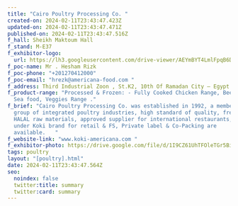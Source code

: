 ```yaml
---
title: "Cairo Poultry Processing Co. "
created-on: 2024-02-11T23:43:47.423Z
updated-on: 2024-02-11T23:43:47.471Z
published-on: 2024-02-11T23:43:47.516Z
f_hall: Sheikh Maktoum Hall
f_stand: M-E37
f_exhibitor-logo:
  url: https://lh3.googleusercontent.com/drive-viewer/AEYmBYT4LmlFpqB6DlLCXJfwHwmUPu5zPqg5mN4ID39T9mbo08EemfIkYOKb2HNMtTSeOvdIe_1VMZy2IslGILJuwbsmBi8z5A=s1600
f_poc-name: Mr . Hesham Rizk
f_poc-phone: "+201270412000"
f_poc-email: "hrezk@americana-food.com "
f_address: Third Industrial Zoon , St.K2, 10th Of Ramadan City – Egypt
f_product-range: "Processed & Frozen: - Fully Cooked Chicken Range, Beef Range,
  Sea food, Veggies Range ."
f_brief: "Cairo Poultry Processing Co. was established in 1992, a member of a
  group of integrated poultry industries, high standard of quality, fresh &
  HALAL raw materials, approved supplier for international restaurants, working
  under Koki brand for retail & FS, Private label & Co-Packing are
  available.   "
f_website-link: "www.koki-americana.com "
f_exhibitor-photo: https://drive.google.com/file/d/1I9CZ61UhTFOleTGr5BieXoqvmXIpx6gv/view?usp=drive_link
tags: poultry
layout: "[poultry].html"
date: 2024-02-11T23:43:47.564Z
seo:
  noindex: false
  twitter:title: summary
  twitter:card: summary
---
```

